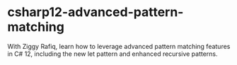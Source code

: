 # csharp12-advanced-pattern-matching
 With Ziggy Rafiq, learn how to leverage advanced pattern matching features in C# 12, including the new let pattern and enhanced recursive patterns. 
